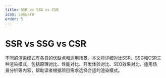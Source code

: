 ```yaml
---
title: SSR vs SSG vs CSR
icon: compare
order: 5
---
```


# SSR vs SSG vs CSR

不同的渲染模式有各自的优缺点和适用场景。本文将详细对比SSR、SSG和CSR三种渲染模式，包括原理对比、性能对比、开发体验对比、SEO效果对比、适用场景分析等内容，帮助读者根据项目需求选择合适的渲染模式。
